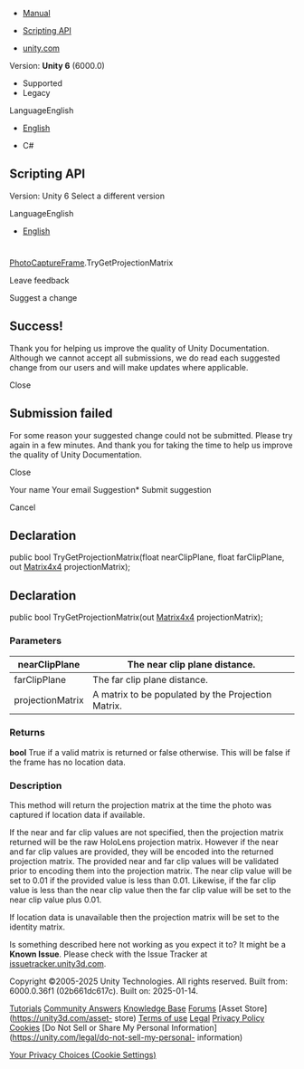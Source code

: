 [ ]()

  * [Manual](../Manual/index.html)
  * [Scripting API](../ScriptReference/index.html)

  * [unity.com](https://unity.com/)

Version: **Unity 6** (6000.0)

  * Supported
  * Legacy

LanguageEnglish

  * [English]()

  * C#

[ ](https://docs.unity3d.com)

## Scripting API

Version: Unity 6 Select a different version

LanguageEnglish

  * [English]()

#
[PhotoCaptureFrame](Windows.WebCam.PhotoCaptureFrame.html).TryGetProjectionMatrix

Leave feedback

Suggest a change

## Success!

Thank you for helping us improve the quality of Unity Documentation. Although
we cannot accept all submissions, we do read each suggested change from our
users and will make updates where applicable.

Close

## Submission failed

For some reason your suggested change could not be submitted. Please <a>try
again</a> in a few minutes. And thank you for taking the time to help us
improve the quality of Unity Documentation.

Close

Your name Your email Suggestion* Submit suggestion

Cancel

[ ]()

## Declaration

public bool TryGetProjectionMatrix(float nearClipPlane, float farClipPlane,
out [Matrix4x4](Matrix4x4.html) projectionMatrix);

## Declaration

public bool TryGetProjectionMatrix(out [Matrix4x4](Matrix4x4.html)
projectionMatrix);

### Parameters

nearClipPlane | The near clip plane distance.  
---|---  
farClipPlane | The far clip plane distance.  
projectionMatrix | A matrix to be populated by the Projection Matrix.  
  
### Returns

**bool** True if a valid matrix is returned or false otherwise. This will be
false if the frame has no location data.

### Description

This method will return the projection matrix at the time the photo was
captured if location data if available.

If the near and far clip values are not specified, then the projection matrix
returned will be the raw HoloLens projection matrix. However if the near and
far clip values are provided, they will be encoded into the returned
projection matrix. The provided near and far clip values will be validated
prior to encoding them into the projection matrix. The near clip value will be
set to 0.01 if the provided value is less than 0.01. Likewise, if the far clip
value is less than the near clip value then the far clip value will be set to
the near clip value plus 0.01.  
  
If location data is unavailable then the projection matrix will be set to the
identity matrix.

Is something described here not working as you expect it to? It might be a
**Known Issue**. Please check with the Issue Tracker at
[issuetracker.unity3d.com](https://issuetracker.unity3d.com).

Copyright ©2005-2025 Unity Technologies. All rights reserved. Built from:
6000.0.36f1 (02b661dc617c). Built on: 2025-01-14.

[Tutorials](https://unity3d.com/learn) [Community
Answers](https://answers.unity3d.com) [Knowledge
Base](https://support.unity3d.com/hc/en-us)
[Forums](https://forum.unity3d.com) [Asset Store](https://unity3d.com/asset-
store) [Terms of use](https://docs.unity3d.com/Manual/TermsOfUse.html)
[Legal](https://unity.com/legal) [Privacy
Policy](https://unity.com/legal/privacy-policy)
[Cookies](https://unity.com/legal/cookie-policy) [Do Not Sell or Share My
Personal Information](https://unity.com/legal/do-not-sell-my-personal-
information)

[Your Privacy Choices (Cookie Settings)](javascript:void\(0\);)

